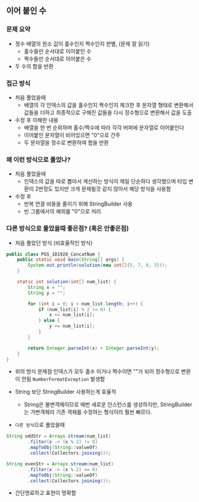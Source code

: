 ## 이어 붙인 수

### 문제 요약

- 정수 배열의 원소 값이 홀수인지 짝수인지 판별, (문제 잘 읽기)
  - 홀수들만 순서대로 이어붙인 수
  - 짝수들만 순서대로 이어붙은 수
- 두 수의 합을 반환

### 접근 방식

- 처음 풀었을때
  - 배열의 각 인덱스의 값을 홀수인지 짝수인지 체크한 후 문자열 형태로 변환해서 값들을 더하고 최종적으로 구해진 값들을 다시 정수형으로 변환해서 값을 도출
- 수정 후 이해한 내용
  - 배열을 한 번 순회하며 홀수/짝수에 따라 각각 버퍼에 문자열로 이어붙인다
  - 이어붙인 문자열이 비어있으면 "0"으로 간주
  - 두 문자열을 정수로 변환하여 합을 반환

### 왜 이런 방식으로 풀었나?

- 처음 풀었을때
  - 인덱스의 값을 따로 뽑아서 계산하는 방식이 제일 단순하다 생각했으며 타입 변환이 2번정도 있지만 크게 문제될것 같지 않아서 해당 방식을 사용함
- 수정 후
  - 반복 연결 비용을 줄이기 위해 StringBuilder 사용
  - 빈 그룹에서의 예외를 "0"으로 처리

### 다른 방식으로 풀었을때 좋은점? (혹은 안좋은점)

- 처음 풀었던 방식 (비효율적인 방식)
```java
public class PGS_181928_ConcatNum {
    public static void main(String[] args) {
        System.out.println(solution(new int[]{5, 7, 8, 3}));
    }

    static int solution(int[] num_list) {
        String x = "";
        String y = "";

        for (int i = 0; i < num_list.length; i++) {
            if (num_list[i] % 2 != 0) {
                x += num_list[i];
            } else {
                y += num_list[i];
            }
        }

        return Integer.parseInt(x) + Integer.parseInt(y);
    }
}
```

- 위의 방식 문제점 인덱스가 모두 홀수 이거나 짝수이면 ""가 되어 정수형으로 변환이 안됨 `NumberFormatException` 발생함
- String 보단 StringBuilder 사용하는게 효율적
  - String은 불변객체이므로 매번 새로운 인스턴스를 생성하지만, StringBuilder는 가변객체라 기존 객체를 수정하는 형식이라 훨씬 빠르다.

- `다른 방식`으로 풀었을때
```java
String oddStr = Arrays.stream(num_list)
        .filter(x -> (x % 2) != 0)
        .mapToObj(String::valueOf)
        .collect(Collectors.joining());

String evenStr = Arrays.stream(num_list)
        .filter(x -> (x % 2) == 0)
        .mapToObj(String::valueOf)
        .collect(Collectors.joining());
```
- 간단명료하고 표현이 명확함
